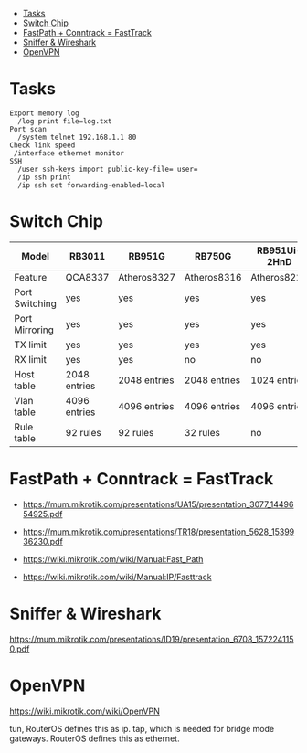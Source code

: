 <!-- TOC -->

- [Tasks](#tasks)
- [Switch Chip](#switch-chip)
- [FastPath + Conntrack = FastTrack](#fastpath--conntrack--fasttrack)
- [Sniffer & Wireshark](#sniffer--wireshark)
- [OpenVPN](#openvpn)

<!-- /TOC -->

# Tasks

    Export memory log
      /log print file=log.txt
    Port scan
      /system telnet 192.168.1.1 80
    Check link speed
     /interface ethernet monitor
    SSH
      /user ssh-keys import public-key-file= user=
      /ip ssh print
      /ip ssh set forwarding-enabled=local

# Switch Chip
|Model|RB3011 |RB951G|RB750G|RB951Ui-2HnD|RB951-2n|RB750Gr3|
|---|---|---|---|---|---|---|
|Feature|QCA8337|Atheros8327|Atheros8316|Atheros8227|Atheros7240|MT7621|
|Port Switching|yes|yes|yes|yes|yes|yes|
|Port Mirroring|yes|yes|yes|yes|yes|yes|
|TX limit|yes|yes|yes|yes|yes|no|
|RX limit|yes|yes|no|no|no|no|
|Host table|2048 entries|2048 entries|2048 entries|1024 entries|2048 entries|2048 entries|
|Vlan table|4096 entries|4096 entries|4096 entries|4096 entries|16 entries|no|
|Rule table|92 rules|92 rules|32 rules|no|no|no|


# FastPath + Conntrack = FastTrack
- https://mum.mikrotik.com/presentations/UA15/presentation_3077_1449654925.pdf
- https://mum.mikrotik.com/presentations/TR18/presentation_5628_1539936230.pdf

- https://wiki.mikrotik.com/wiki/Manual:Fast_Path
- https://wiki.mikrotik.com/wiki/Manual:IP/Fasttrack

# Sniffer & Wireshark
https://mum.mikrotik.com/presentations/ID19/presentation_6708_1572241150.pdf

# OpenVPN
https://wiki.mikrotik.com/wiki/OpenVPN

  tun, RouterOS defines this as ip.
  tap, which is needed for bridge mode gateways. RouterOS defines this as ethernet.